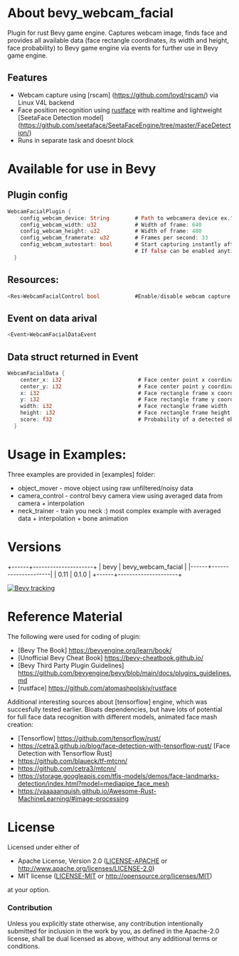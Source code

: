 # About bevy_webcam_facial

Plugin for rust Bevy game engine. Captures webcam image, finds face and provides all available data (face rectangle coordinates, its width and height, face probability) to Bevy game engine via events for further use in Bevy game engine.

## Features

* Webcam capture using [rscam] (https://github.com/loyd/rscam/) via Linux V4L backend
* Face position recognition using [rustface](https://github.com/atomashpolskiy/) with realtime and lightweight [SeetaFace Detection model] (https://github.com/seetaface/SeetaFaceEngine/tree/master/FaceDetection/)
* Runs in separate task and doesnt block

# Available for use in Bevy

## Plugin config
```rust
WebcamFacialPlugin {
    config_webcam_device: String        # Path to webcamera device ex."/dev/video0" 
    config_webcam_width: u32            # Width of frame: 640 
    config_webcam_height: u32           # Width of frame: 480 
    config_webcam_framerate: u32        # Frames per second: 33 
    config_webcam_autostart: bool       # Start capturing instantly after plugin activation: true/false
                                        # If false can be enabled anytime at runtime via <Res>WebcamFacialControl
  }
```

## Resources:
```rust
<Res>WebcamFacialControl bool           #Enable/disable webcam capture and recognition
```
## Event on data arival
```rust
<Event>WebcamFacialDataEvent
```
## Data struct returned in Event
```rust
WebcamFacialData {
    center_x: i32                        # Face center point x coordinate 
    center_y: i32                        # Face center point y coordinate 
    x: i32                               # Face rectangle frame x coordinate 
    y: i32                               # Face rectangle frame y coordinate 
    width: i32                           # Face rectangle frame width 
    height: i32                          # Face rectangle frame height 
    score: f32                           # Probability of a detected object being a true face 0-30..
  }
```
# Usage in Examples:

Three examples are provided in [examples] folder:

* object_mover - move object using raw unfiltered/noisy data
* camera_control - control bevy camera view using averaged data from camera + interpolation
* neck_trainer - train you neck :) most complex example with averaged data + interpolation + bone animation

# Versions

+------+---------------------+
| bevy | bevy_webcam_facial  |
|------+---------------------|
| 0.11 | 0.1.0               |
+------+---------------------+

[![Bevy tracking](https://img.shields.io/badge/Bevy%20tracking-released%20version-lightblue)](https://github.com/bevyengine/bevy/blob/main/docs/plugins_guidelines.md#main-branch-tracking)

# Reference Material

The following were used for coding of plugin:

* [Bevy The Book] https://bevyengine.org/learn/book/
* [Unofficial Bevy Cheat Book] https://bevy-cheatbook.github.io/
* [Bevy Third Party Plugin Guidelines] https://github.com/bevyengine/bevy/blob/main/docs/plugins_guidelines.md
* [rustface] https://github.com/atomashpolskiy/rustface

Additional interesting sources about [tensorflow] engine, which was succesfully tested earlier. Bloats dependencies, but have lots of potential for full face data recognition with different models, animated face mash creation:

* [Tensorflow] https://github.com/tensorflow/rust/
* https://cetra3.github.io/blog/face-detection-with-tensorflow-rust/ [Face Detection with Tensorflow Rust]
* https://github.com/blaueck/tf-mtcnn/
* https://github.com/cetra3/mtcnn/
* https://storage.googleapis.com/tfjs-models/demos/face-landmarks-detection/index.html?model=mediapipe_face_mesh
* https://vaaaaanquish.github.io/Awesome-Rust-MachineLearning/#image-processing

# License

Licensed under either of

 * Apache License, Version 2.0 ([LICENSE-APACHE](LICENSE-APACHE) or http://www.apache.org/licenses/LICENSE-2.0)
 * MIT license ([LICENSE-MIT](LICENSE-MIT) or http://opensource.org/licenses/MIT)

at your option.

### Contribution

Unless you explicitly state otherwise, any contribution intentionally submitted
for inclusion in the work by you, as defined in the Apache-2.0 license, shall be dual licensed as above, without any
additional terms or conditions.
